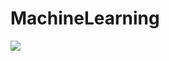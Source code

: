 # MachineLearning

![](https://static.techspot.com/images2/news/bigimage/2018/04/2018-04-03-image.jpg)
